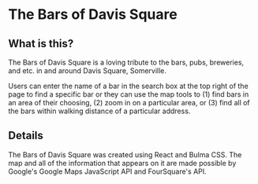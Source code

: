 # The Bars of Davis Square

## What is this?

The Bars of Davis Square is a loving tribute to the bars, pubs, breweries, and etc. in and around Davis Square, Somerville. 

Users can enter the name of a bar in the search box at the top right of the page to find a specific bar or they can use the map tools to (1) find bars in an area of their choosing, (2) zoom in on a particular area, or (3) find all of the bars within walking distance of a particular address. 

## Details

The Bars of Davis Square was created using React and Bulma CSS. The map and all of the information that appears on it are made possible by Google's Google Maps JavaScript API and FourSquare's API. 